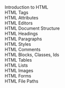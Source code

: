 Introduction to HTML																									
	HTML Tags																								
	HTML Attributes																								
	HTML Editors																								
	HTML Document Structure																								
	HTML Headings																								
	HTML Paragraphs																								
	HTML Styles																								
	HTML Comments																								
	HTML Blocks, Classes, Ids																								
	HTML Tables																								
	HTML Lists																								
	HTML Images																								
	HTML Forms																								
	HTML File Paths		
    